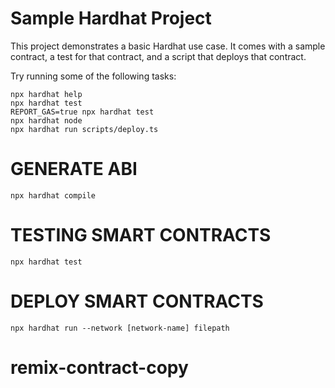 # Sample Hardhat Project

This project demonstrates a basic Hardhat use case. It comes with a sample contract, a test for that contract, and a script that deploys that contract.

Try running some of the following tasks:

```shell
npx hardhat help
npx hardhat test
REPORT_GAS=true npx hardhat test
npx hardhat node
npx hardhat run scripts/deploy.ts
```

# GENERATE ABI

```
npx hardhat compile
```

# TESTING SMART CONTRACTS

```
npx hardhat test
```

# DEPLOY SMART CONTRACTS

```
npx hardhat run --network [network-name] filepath
```
# remix-contract-copy
